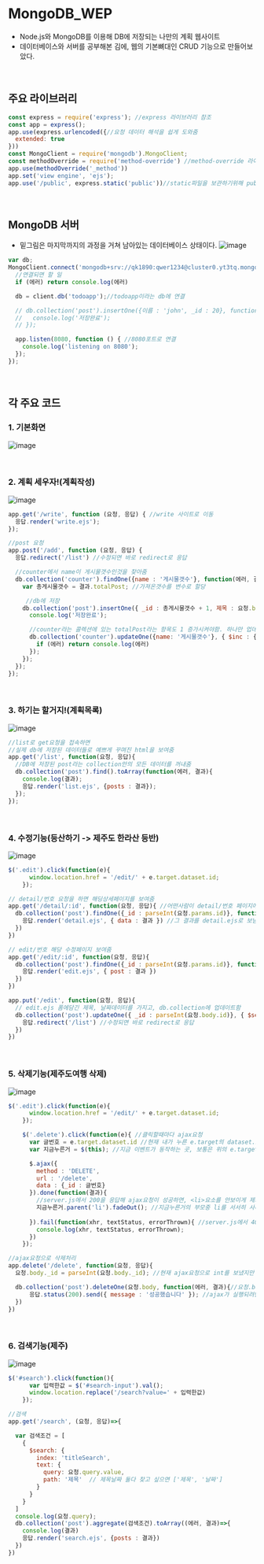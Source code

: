 # MongoDB_WEP
- Node.js와 MongoDB를 이용해 DB에 저장되는 나만의 계획 웹사이트  
- 데이터베이스와 서버를 공부해본 김에, 웹의 기본뼈대인 CRUD 기능으로 만들어보았다.


<br>


## 주요 라이브러리
```js
const express = require('express'); //express 라이브러리 참조
const app = express();
app.use(express.urlencoded({//요청 데이터 해석을 쉽게 도와줌
  extended: true
})) 
const MongoClient = require('mongodb').MongoClient;
const methodOverride = require('method-override') //method-override 라이브러리 참조
app.use(methodOverride('_method'))
app.set('view engine', 'ejs');
app.use('/public', express.static('public'))//static파일을 보관하기위해 public폴더를 쓴다는 것을 암시
```

<br>


## MongoDB 서버
- 밑그림은 마지막까지의 과정을 거쳐 남아있는 데이터베이스 상태이다.
![image](https://user-images.githubusercontent.com/88188850/154270183-9f352c0c-aed1-4a30-94d0-aa70ad860feb.png)

```js
var db;
MongoClient.connect('mongodb+srv://qk1890:qwer1234@cluster0.yt3tq.mongodb.net/myFirstDatabase?retryWrites=true&w=majority', function (에러, client) {
  //연결되면 할 일
  if (에러) return console.log(에러)

  db = client.db('todoapp');//todoapp이라는 db에 연결

  // db.collection('post').insertOne({이름 : 'john', _id : 20}, function(에러, 결과){//데이터 저장
  //   console.log('저장완료');
  // });

  app.listen(8080, function () { //8080포트로 연결
    console.log('listening on 8080');
  });
});
```

<br>



## 각 주요 코드



### 1. 기본화면
![image](https://user-images.githubusercontent.com/88188850/154263029-511182e4-605d-4056-8d4a-14a7bc751312.png)

<br>


### 2. 계획 세우자!(계획작성)
![image](https://user-images.githubusercontent.com/88188850/154263387-3d922b31-5ad9-42d9-b95e-54f41ddd2e05.png)
```js
app.get('/write', function (요청, 응답) { //write 사이트로 이동
  응답.render('write.ejs');
});

//post 요청
app.post('/add', function (요청, 응답) {
  응답.redirect('/list') //수정되면 바로 redirect로 응답

  //counter에서 name이 게시물갯수인것을 찾아줌
  db.collection('counter').findOne({name : '게시물갯수'}, function(에러, 결과){
    var 총게시물갯수 = 결과.totalPost; //가져온갯수를 변수로 할당

     //db에 저장
    db.collection('post').insertOne({ _id : 총게시물갯수 + 1, 제목 : 요청.body.title, 날짜 : 요청.body.date}, function(에러, 결과){//데이터 저장
      console.log('저장완료');

      //counter라는 콜렉션에 있는 totalPost라는 항목도 1 증가시켜야함. 하나만 업데이트, 여러개 하려면 updateMany()
      db.collection('counter').updateOne({name: '게시물갯수'}, { $inc : {totalPost:1} }, function(에러, 결과){//값을 수정할때는 $inc같은 operator를 이용해야함. 이건 1 증가이고, 다른 여러종류가 있음 
        if (에러) return console.log(에러)
      }); 
    });
  }); 
});
```

<br>



### 3. 하기는 할거지!(계획목록)
![image](https://user-images.githubusercontent.com/88188850/154263905-ec94f712-c8c7-444e-86d7-1537163be88d.png)
```js
//list로 get요청을 접속하면
//실제 db에 저장된 데이터들로 예쁘게 꾸며진 html을 보여줌
app.get('/list', function(요청, 응답){
  //DB에 저장된 post라는 collection안의 모든 데이터를 꺼내줌
  db.collection('post').find().toArray(function(에러, 결과){
    console.log(결과);
    응답.render('list.ejs', {posts : 결과});
  }); 
});
```

<br>



### 4. 수정기능(등산하기 -> 제주도 한라산 등반)
![image](https://user-images.githubusercontent.com/88188850/154264134-b6a115cf-c0f1-4f2e-8501-6a2686492920.png)
```js
$('.edit').click(function(e){
      window.location.href = '/edit/' + e.target.dataset.id;
    });

// detail/번호 요청을 하면 해딩상세페이지를 보여줌
app.get('/detail/:id', function(요청, 응답){ //어떤사람이 detail/번호 페이지에 접속하면
  db.collection('post').findOne({_id : parseInt(요청.params.id)}, function(에러, 결과){//db에서 해당 _id번호 게시물을 찾음
    응답.render('detail.ejs', { data : 결과 }) //그 결과를 detail.ejs로 보냄
  })
})

// edit/번호 해당 수정페이지 보여줌
app.get('/edit/:id', function(요청, 응답){
  db.collection('post').findOne({_id : parseInt(요청.params.id)}, function(에러, 결과){
    응답.render('edit.ejs', { post : 결과 })
  })
})

app.put('/edit', function(요청, 응답){
  // edit.ejs 폼에담긴 제목, 날짜데이터를 가지고, db.collection에 업데이트함
  db.collection('post').updateOne({ _id : parseInt(요청.body.id)}, { $set : { 제목 : 요청.body.title, 날짜 : 요청.body.date }}, function(에러, 결과){
    응답.redirect('/list') //수정되면 바로 redirect로 응답
  })
})
```

<br>


### 5. 삭제기능(제주도여행 삭제)
![image](https://user-images.githubusercontent.com/88188850/154264314-888b50e8-bc02-4246-94ed-717543399c40.png)
```js
$('.edit').click(function(e){
      window.location.href = '/edit/' + e.target.dataset.id;
    });

    $('.delete').click(function(e){ //클릭할때마다 ajax요청
      var 글번호 = e.target.dataset.id //현재 내가 누른 e.target의 dataset.id를 가져옴
      var 지금누른거 = $(this); //지금 이벤트가 동작하는 곳, 보통은 위의 e.target 비슷함

      $.ajax({
        method : 'DELETE',
        url : '/delete',
        data : {_id : 글번호}
      }).done(function(결과){
        //server.js에서 200을 응답해 ajax요청이 성공하면, <li>요소를 안보이게 제거해주기
        지금누른거.parent('li').fadeOut(); //지금누른거의 부모중 li를 서서히 사라지게함
        
      }).fail(function(xhr, textStatus, errorThrown){ //server.js에서 400이나 500을 응답해 실패시, 실행
        console.log(xhr, textStatus, errorThrown);
      })
    });

//ajax요청으로 삭제처리
app.delete('/delete', function(요청, 응답){
  요청.body._id = parseInt(요청.body._id); //현재 ajax요청으로 int를 보냈지만 여기서 string으로 변환되었기 때문에, 다시 int로 바꿔줘야함

  db.collection('post').deleteOne(요청.body, function(에러, 결과){//요청.body에 담겨온 게시물번호를 가진 글을 db에서 찾아서 삭제해줌.
      응답.status(200).send({ message : '성공했습니다' }); //ajax가 실행되려면 꼭 필요한 응답. 서버가 요청을 성공했다는 의미, 고객잘못 실패는 400, 서버문제 실패는 500
  }) 
})
```

<br>


### 6. 검색기능(제주)
![image](https://user-images.githubusercontent.com/88188850/154264407-1a6d4d29-3f56-4005-b1d9-1a4f2b9e26c7.png)
```js
$('#search').click(function(){
      var 입력한값 = $('#search-input').val();
      window.location.replace('/search?value=' + 입력한값)
    });

//검색
app.get('/search', (요청, 응답)=>{

  var 검색조건 = [
    {
      $search: {
        index: 'titleSearch',
        text: {
          query: 요청.query.value,
          path: '제목'  // 제목날짜 둘다 찾고 싶으면 ['제목', '날짜']
        }
      }
    }
  ] 
  console.log(요청.query);
  db.collection('post').aggregate(검색조건).toArray((에러, 결과)=>{
    console.log(결과)
    응답.render('search.ejs', {posts : 결과})
  })
})
```































